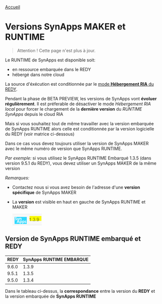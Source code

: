 [Accueil](./readme.md)

# Versions SynApps MAKER et RUNTIME

> Attention ! Cette page n'est plus à jour.

Le RUNTIME de SynApps est disponible soit:

* en ressource embarquée dans le REDY
* hébergé dans notre cloud

La source d'éxécution est conditionnée par le [mode **Hébergement RIA** du REDY](redy/configure.md).

Pendant la phase de BETA PREVIEW, les versions de SynApps vont **évoluer régulièrement**. Il est préferable de désactiver le mode *Hébergement RIA local* pour forcer le chargement de la **dernière version** du *RUNTIME SynApps* depuis le cloud RIA

Mais si vous souhaitez tout de même travailler avec la version embarquée de SynApps RUNTIME alors celle est conditionnée par la version logicielle du REDY (voir matrice ci-dessous)

Dans ce cas vous devez toujours utiliser la version de SynApps MAKER avec le même numéro de version que SynApps RUNTIME.

_Par exemple:_ si vous utilisez le SynApps RUNTIME Embarqué 1.3.5 (dans version 9.5.1 du REDY), vous devez utiliser un SynApps MAKER de la même version

_Remarques:_

* Contactez nous si vous avez besoin de l'adresse d'une **version spécifique** de SynApps MAKER
* La **version** est visible en haut en gauche de SynApps RUNTIME et MAKER

    ![Versions](assets/version.png)

## Version de SynApps RUNTIME embarqué et REDY

| REDY   | SynApps RUNTIME EMBARQUE |
|--------|--------------------------|
| 9.6.0  | 1.3.9                    |
| 9.5.1  | 1.3.5                    |
| 9.5.0  | 1.3.4                    |

Dans le tableau ci-dessus, la **correspondance** entre la version du **REDY** et la version embarquée de **SynApps RUNTIME**